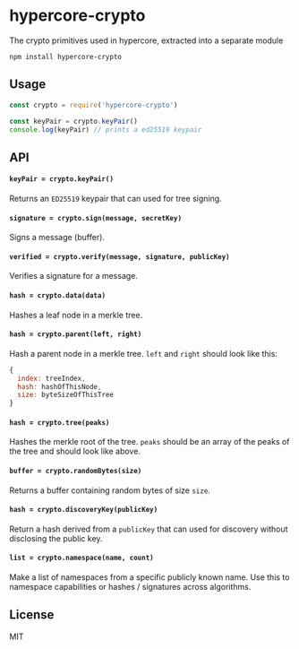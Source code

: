 # hypercore-crypto

The crypto primitives used in hypercore, extracted into a separate module

```
npm install hypercore-crypto
```

## Usage

``` js
const crypto = require('hypercore-crypto')

const keyPair = crypto.keyPair()
console.log(keyPair) // prints a ed25519 keypair
```

## API

#### `keyPair = crypto.keyPair()`

Returns an `ED25519` keypair that can used for tree signing.

#### `signature = crypto.sign(message, secretKey)`

Signs a message (buffer).

#### `verified = crypto.verify(message, signature, publicKey)`

Verifies a signature for a message.

#### `hash = crypto.data(data)`

Hashes a leaf node in a merkle tree.

#### `hash = crypto.parent(left, right)`

Hash a parent node in a merkle tree. `left` and `right` should look like this:

```js
{
  index: treeIndex,
  hash: hashOfThisNode,
  size: byteSizeOfThisTree
}
```

#### `hash = crypto.tree(peaks)`

Hashes the merkle root of the tree. `peaks` should be an array of the peaks of the tree and should look like above.

#### `buffer = crypto.randomBytes(size)`

Returns a buffer containing random bytes of size `size`.

#### `hash = crypto.discoveryKey(publicKey)`

Return a hash derived from a `publicKey` that can used for discovery
without disclosing the public key.

#### `list = crypto.namespace(name, count)`

Make a list of namespaces from a specific publicly known name.
Use this to namespace capabilities or hashes / signatures across algorithms.

## License

MIT
